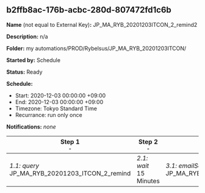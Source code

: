 ## b2ffb8ac-176b-acbc-280d-807472fd1c6b

**Name** (not equal to External Key)**:** JP_MA_RYB_20201203ITCON_2_remind2

**Description:** n/a

**Folder:** my automations/PROD/Rybelsus/JP_MA_RYB_20201203ITCON/

**Started by:** Schedule

**Status:** Ready

**Schedule:**

* Start: 2020-12-03 00:00:00 +09:00
* End: 2020-12-03 00:00:00 +09:00
* Timezone: Tokyo Standard Time
* Recurrance: run only once

**Notifications:** _none_


| Step 1<br>_<small>-</small>_ | Step 2<br>_<small>-</small>_ | Step 3<br>_<small>-</small>_ |
| --- | --- | --- |
| _1.1: query_<br>JP_MA_RYB_20201203_ITCON_2_remind | _2.1: wait_<br>15 Minutes | _3.1: emailSend_<br>JP_MA_RYB_20201203ITCON_2_remind |
